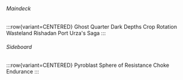 <!-- markdownlint-disable first-line-heading -->

###### Maindeck

:::row{variant=CENTERED}
Ghost Quarter
Dark Depths
Crop Rotation
Wasteland
Rishadan Port
Urza's Saga
:::

###### Sideboard

:::row{variant=CENTERED}
Pyroblast
Sphere of Resistance
Choke
Endurance
:::
